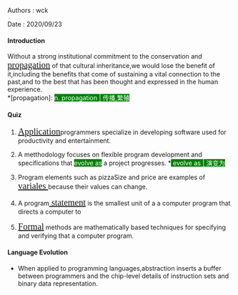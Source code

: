 <style>
ybg{
    background-color:yellow;
}
pur{
    background-color:purple;
    color:white;
}
red{
    color:red;
    font-family:bond;
}
gre{
    background-color:green;
    color:white;
}
unl{
    text-decoration:underline;
    font-family:bond;
    font-size:20px;
}
</style>
Authors
: wck

Date 
: 2020/09/23


#### Introduction
Without a strong institutional commitment to the conservation and <unl>propagation</unl> of that cultural inheritance,we would lose the benefit of it,including the benefits that come of sustaining a vital connection to the past,and to the best that has been thought and expressed in the human experience.  
*[propagation]: <gre>n.  propagation |  传播,繁殖</gre>

#### Quiz
1. <unl>Application</unl>programmers specialize in developing software used for productivity and entertainment.

2. A <unl> </unl>metthodology focuses on flexible program development and specifications that <gre>evolve as</gre> a project progresses.
*<gre> evolve as | 演变为</gre>

3. Program elements such as pizzaSize and price are examples of <unl>variales </unl> because their values can change.

4. A program<unl> statement</unl> is the smallest unit of a a computer program that directs a computer to 

5. <unl>Formal</unl> methods are mathematically based techniques for specifying and verifying that a computer program. 



#### Language Evolution
- When applied to programming languages,abstraction inserts a buffer between programmers and the chip-level details of instruction sets and binary data representation.


